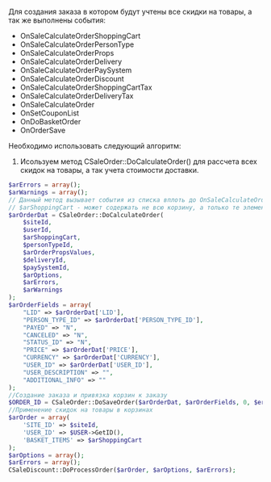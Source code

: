 Для создания заказа в котором будут учтены все скидки на товары, а так же выполнены события:
* OnSaleCalculateOrderShoppingCart
* OnSaleCalculateOrderPersonType
* OnSaleCalculateOrderProps
* OnSaleCalculateOrderDelivery
* OnSaleCalculateOrderPaySystem
* OnSaleCalculateOrderDiscount
* OnSaleCalculateOrderShoppingCartTax
* OnSaleCalculateOrderDeliveryTax
* OnSaleCalculateOrder
* OnSetCouponList
* OnDoBasketOrder
* OnOrderSave

Необходимо использовать следующий алгоритм:
1. Исользуем метод CSaleOrder::DoCalculateOrder() для рассчета всех скидок на товары, а так учета стоимости доставки.
```php
$arErrors = array();
$arWarnings = array();
// Данный метод вызывает события из списка вплоть до OnSaleCalculateOrder
// $arShoppingCart - может содержать не всю корзину, а только те элементы которые необходимо добавить.
$arOrderDat = CSaleOrder::DoCalculateOrder(
    $siteId,
    $userId,
    $arShoppingCart, 
    $personTypeId,
    $arOrderPropsValues,
    $deliveryId,
    $paySystemId,
    $arOptions,
    $arErrors,
    $arWarnings
);
$arOrderFields = array(
    "LID" => $arOrderDat['LID'],
    "PERSON_TYPE_ID" => $arOrderDat['PERSON_TYPE_ID'],
    "PAYED" => "N",
    "CANCELED" => "N",
    "STATUS_ID" => "N",
    "PRICE" => $arOrderDat['PRICE'],
    "CURRENCY" => $arOrderDat['CURRENCY'],
    "USER_ID" => $arOrderDat['USER_ID'],
    "USER_DESCRIPTION" => "",
    "ADDITIONAL_INFO" => ""
);
//Создание заказа и привязка корзин к заказу
$ORDER_ID = CSaleOrder::DoSaveOrder($arOrderDat, $arOrderFields, 0, $errors, $arCoupons, $arStoreBarcodeOrderFormData, $bSaveBarcodes);
//Применение скидок на товары в корзинах
$arOrder = array(
    'SITE_ID' => $siteId,
    'USER_ID' => $USER->GetID(),
    'BASKET_ITEMS' => $arShoppingCart
);
$arOptions = array();
$arErrors = array();
CSaleDiscount::DoProcessOrder($arOrder, $arOptions, $arErrors);
```
